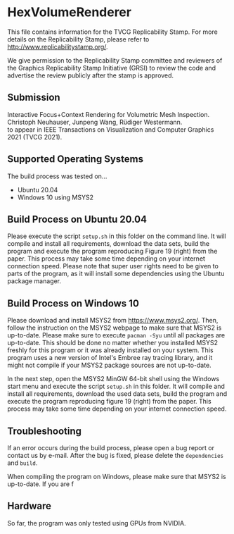 # HexVolumeRenderer

This file contains information for the TVCG Replicability Stamp.
For more details on the Replicability Stamp, please refer to http://www.replicabilitystamp.org/.

We give permission to the Replicability Stamp committee and reviewers of the Graphics Replicability Stamp Initiative
(GRSI) to review the code and advertise the review publicly after the stamp is approved.

## Submission

Interactive Focus+Context Rendering for Volumetric Mesh Inspection. \
Christoph Neuhauser, Junpeng Wang, Rüdiger Westermann. \
to appear in IEEE Transactions on Visualization and Computer Graphics 2021 (TVCG 2021).

## Supported Operating Systems

The build process was tested on...
- Ubuntu 20.04
- Windows 10 using MSYS2

## Build Process on Ubuntu 20.04

Please execute the script `setup.sh` in this folder on the command line. It will compile and install all requirements,
download the data sets, build the program and execute the program reproducing Figure 19 (right) from the paper.
This process may take some time depending on your internet connection speed. Please note that super user rights need to
be given to parts of the program, as it will install some dependencies using the Ubuntu package manager.

## Build Process on Windows 10

Please download and install MSYS2 from https://www.msys2.org/.
Then, follow the instruction on the MSYS2 webpage to make sure that MSYS2 is up-to-date.
Please make sure to execute `pacman -Syu` until all packages are up-to-date. This should be done no matter whether you
installed MSYS2 freshly for this program or it was already installed on your system. This program uses a new version of
Intel's Embree ray tracing library, and it might not compile if your MSYS2 package sources are not up-to-date.

In the next step, open the MSYS2 MinGW 64-bit shell using the Windows start menu and execute the script `setup.sh` in
this folder. It will compile and install all requirements, download the used data sets, build the program and execute
the program reproducing figure 19 (right) from the paper. This process may take some time depending on your internet
connection speed.

## Troubleshooting

If an error occurs during the build process, please open a bug report or contact us by e-mail.
After the bug is fixed, please delete the `dependencies` and `build`.

When compiling the program on Windows, please make sure that MSYS2 is up-to-date. If you are f

## Hardware

So far, the program was only tested using GPUs from NVIDIA.
